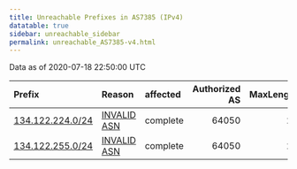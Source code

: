 ```yaml
---
title: Unreachable Prefixes in AS7385 (IPv4)
datatable: true
sidebar: unreachable_sidebar
permalink: unreachable_AS7385-v4.html
---
```


Data as of 2020-07-18 22:50:00 UTC


<div class="datatable-begin"></div>

| Prefix                                                     | Reason                                                                                                 | affected   |   Authorized AS |   MaxLength | Anchor                                       |   unreachable /24s |
|:-----------------------------------------------------------|:-------------------------------------------------------------------------------------------------------|:-----------|----------------:|------------:|:---------------------------------------------|-------------------:|
| [134.122.224.0/24](https://stat.ripe.net/134.122.224.0/24) | [INVALID ASN](https://rpki-validator.ripe.net/announcement-preview?asn=AS7385&prefix=134.122.224.0/24) | complete   |           64050 |          24 | [APNIC](unreachable_APNIC_RPKI_Root-v4.html) |                  1 |
| [134.122.255.0/24](https://stat.ripe.net/134.122.255.0/24) | [INVALID ASN](https://rpki-validator.ripe.net/announcement-preview?asn=AS7385&prefix=134.122.255.0/24) | complete   |           64050 |          24 | [APNIC](unreachable_APNIC_RPKI_Root-v4.html) |                  1 |

<div class="datatable-end"></div>